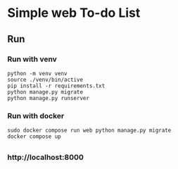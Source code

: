 # Simple web To-do List

## Run

### Run with venv
```
python -m venv venv
source ./venv/bin/active
pip install -r requirements.txt
python manage.py migrate
python manage.py runserver
```
### Run with docker
```
sudo docker compose run web python manage.py migrate
docker compose up
```
##
### http://localhost:8000